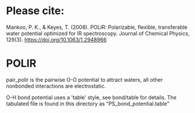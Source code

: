 # Please cite:
Mankoo, P. K., & Keyes, T. (2008). POLIR: Polarizable, flexible, transferable
water potential optimized for IR spectroscopy. Journal of Chemical Physics,
129(3). https://doi.org/10.1063/1.2948966

# POLIR

pair_polir is the pairwise O-O potential to attract waters, all other nonbonded
interactions are electrostatic.

O-H bond potential uses a 'table' style, see bond/table for details. The
tabulated file is found in this directory as "PS_bond_potential.table"

